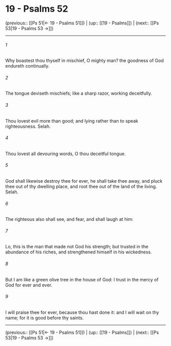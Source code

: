 # 19 - Psalms 52

(previous:: [[Ps 51|← 19 - Psalms 51]]) | (up:: [[19 - Psalms]]) | (next:: [[Ps 53|19 - Psalms 53 →]])

***


###### 1 
Why boastest thou thyself in mischief, O mighty man? the goodness of God endureth continually. 

###### 2 
The tongue deviseth mischiefs; like a sharp razor, working deceitfully. 

###### 3 
Thou lovest evil more than good; and lying rather than to speak righteousness. Selah. 

###### 4 
Thou lovest all devouring words, O thou deceitful tongue. 

###### 5 
God shall likewise destroy thee for ever, he shall take thee away, and pluck thee out of thy dwelling place, and root thee out of the land of the living. Selah. 

###### 6 
The righteous also shall see, and fear, and shall laugh at him: 

###### 7 
Lo, this is the man that made not God his strength; but trusted in the abundance of his riches, and strengthened himself in his wickedness. 

###### 8 
But I am like a green olive tree in the house of God: I trust in the mercy of God for ever and ever. 

###### 9 
I will praise thee for ever, because thou hast done it: and I will wait on thy name; for it is good before thy saints.

***

(previous:: [[Ps 51|← 19 - Psalms 51]]) | (up:: [[19 - Psalms]]) | (next:: [[Ps 53|19 - Psalms 53 →]])
